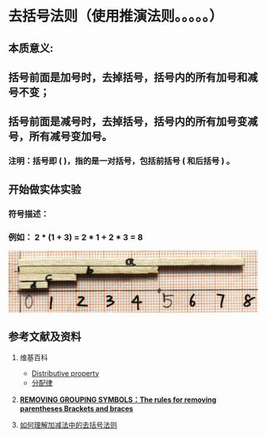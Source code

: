 # 去括号法则（使用推演法则。。。。。）

## 本质意义: 
## 括号前面是加号时，去掉括号，括号内的所有加号和减号不变；
## 括号前面是减号时，去掉括号，括号内的所有加号变减号，所有减号变加号。

### 注明：括号即 ( )，指的是一对括号，包括前括号 ( 和后括号 ) 。

## 开始做实体实验

### 符号描述：
### 例如： 2 * (1 + 3) = 2 * 1 + 2 * 3 = 8
![](/images/数论/感受加减乘除的运算规律/去括号法则/1a1.jpg)

## 参考文献及资料

1. 维基百科
	- [Distributive property](https://en.wikipedia.org/wiki/Distributive_property) 
	- [分配律](https://zh.wikipedia.org/wiki/%E5%88%86%E9%85%8D%E5%BE%8B) 

2. [**REMOVING GROUPING SYMBOLS：The rules for removing parentheses Brackets and braces**](https://www.themathpage.com/Alg/parentheses.htm) 
3. [如何理解加减法中的去括号法则](https://www.sohu.com/a/192486669_99913745) 